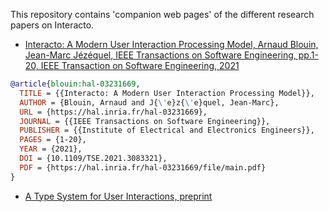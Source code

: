 
This repository contains 'companion web pages' of the different research papers on Interacto.

- [Interacto: A Modern User Interaction Processing Model, Arnaud Blouin, Jean-Marc Jézéquel, IEEE Transactions on Software Engineering, pp.1-20, IEEE Transaction on Software Engineering, 2021](TSE2021/)

```bibtex
@article{blouin:hal-03231669,
  TITLE = {{Interacto: A Modern User Interaction Processing Model}},
  AUTHOR = {Blouin, Arnaud and J{\'e}z{\'e}quel, Jean-Marc},
  URL = {https://hal.inria.fr/hal-03231669},
  JOURNAL = {{IEEE Transactions on Software Engineering}},
  PUBLISHER = {{Institute of Electrical and Electronics Engineers}},
  PAGES = {1-20},
  YEAR = {2021},
  DOI = {10.1109/TSE.2021.3083321},
  PDF = {https://hal.inria.fr/hal-03231669/file/main.pdf}
}
```


- [A Type System for User Interactions, preprint](EICS2024/)
